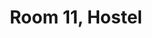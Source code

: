 ---
basin: 'Yes'
cudn: true
floor: Second
grade: 7
images: []
living_room: 'No'
location: Hostel
name: '11'
network: Wired and Wireless
title: Room 11, Hostel
---